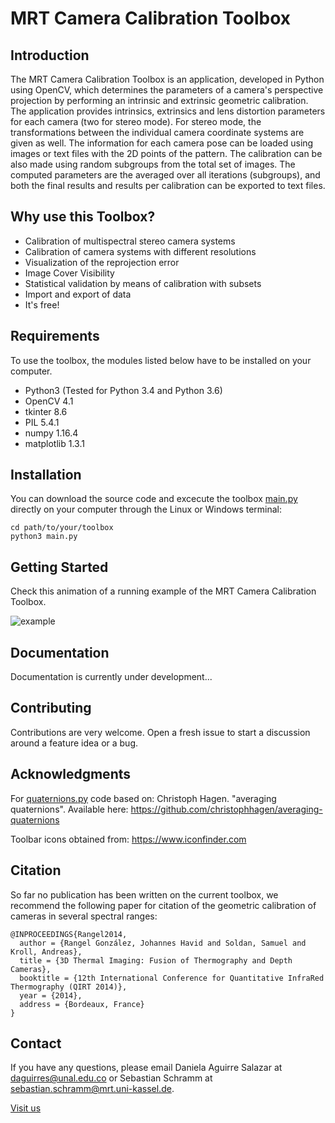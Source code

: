 # MRT Camera Calibration Toolbox

## Introduction

The MRT Camera Calibration Toolbox is an application, developed in Python using OpenCV, which determines the parameters of a camera's perspective projection by performing an intrinsic and extrinsic geometric calibration. The application provides intrinsics, extrinsics and lens distortion parameters for each camera (two for stereo mode). For stereo mode, the transformations between the individual camera coordinate systems are given as well. The information for each camera pose can be loaded using images or text files with the 2D points of the pattern. The calibration can be also made using random subgroups from the total set of images. The computed parameters are the averaged over all iterations (subgroups), and both the final results and results per calibration can be exported to text files. 

## Why use this Toolbox?

- Calibration of multispectral stereo camera systems
- Calibration of camera systems with different resolutions
- Visualization of the reprojection error
- Image Cover Visibility
- Statistical validation by means of calibration with subsets
- Import and export of data
- It's free!

## Requirements

To use the toolbox, the modules listed below have to be installed on your computer. 

- Python3 (Tested for Python 3.4 and Python 3.6)
- OpenCV 4.1
- tkinter 8.6
- PIL 5.4.1
- numpy 1.16.4
- matplotlib 1.3.1

## Installation

You can download the source code and excecute the toolbox [main.py](https://github.com/MT-MRT/MRT-Camera-Calibration-Toolbox/blob/master/main.py) directly on your computer through the Linux or Windows terminal:

```
cd path/to/your/toolbox
python3 main.py
```

## Getting Started

Check this animation of a running example of the MRT Camera Calibration Toolbox. 

![example](https://github.com/MT-MRT/MRT-Camera-Calibration-Toolbox/blob/master/docs/example_single_chessboard.gif)

## Documentation

Documentation is currently under development...

## Contributing 

Contributions are very welcome. Open a fresh issue to start a discussion around a feature idea or a bug.

## Acknowledgments

For [quaternions.py](https://github.com/MT-MRT/MRT-Camera-Calibration-Toolbox/blob/master/quaternions.py) code based on: Christoph Hagen. "averaging quaternions". Available here: https://github.com/christophhagen/averaging-quaternions

Toolbar icons obtained from: https://www.iconfinder.com

## Citation

So far no publication has been written on the current toolbox, we recommend the following paper for citation of the geometric calibration of cameras in several spectral ranges:
```
@INPROCEEDINGS{Rangel2014,
  author = {Rangel González, Johannes Havid and Soldan, Samuel and Kroll, Andreas},
  title = {3D Thermal Imaging: Fusion of Thermography and Depth Cameras},
  booktitle = {12th International Conference for Quantitative InfraRed Thermography (QIRT 2014)},
  year = {2014},
  address = {Bordeaux, France}
}
```

## Contact

If you have any questions, please email Daniela Aguirre Salazar at daguirres@unal.edu.co or Sebastian Schramm at sebastian.schramm@mrt.uni-kassel.de.
 
[Visit us](https://www.uni-kassel.de/maschinenbau/institute/mess-und-regelungstechnik/mrt.html)

